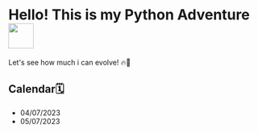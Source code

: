# Hello! This is my Python Adventure <img width = "50em" height = "50em" align = "center" src="https://cdn.jsdelivr.net/gh/devicons/devicon/icons/python/python-original.svg"/>    
Let's see how much i can evolve! 🔥💪

## Calendar🗓️

* 04/07/2023 
* 05/07/2023

